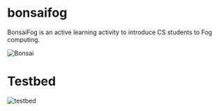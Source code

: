 # bonsaifog
BonsaiFog is an active learning activity to introduce CS students to Fog computing.

![Bonsai](https://github.com/di-unipi-socc/bonsaifog/tree/master/img/bonsai.png)

# Testbed

![testbed](https://github.com/di-unipi-socc/bonsaifog/tree/master/img/testbed.png)